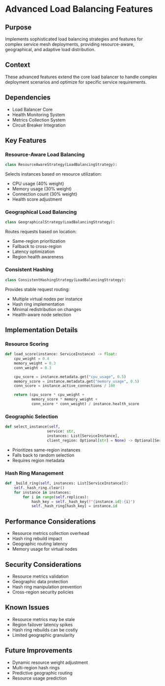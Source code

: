 # Advanced Load Balancing Features

## Purpose

Implements sophisticated load balancing strategies and features for complex service mesh deployments, providing resource-aware, geographical, and adaptive load distribution.

## Context

These advanced features extend the core load balancer to handle complex deployment scenarios and optimize for specific service requirements.

## Dependencies

- Load Balancer Core
- Health Monitoring System
- Metrics Collection System
- Circuit Breaker Integration

## Key Features

### Resource-Aware Load Balancing

```python
class ResourceAwareStrategy(LoadBalancingStrategy):
```

Selects instances based on resource utilization:

- CPU usage (40% weight)
- Memory usage (30% weight)
- Connection count (30% weight)
- Health score adjustment

### Geographical Load Balancing

```python
class GeographicalStrategy(LoadBalancingStrategy):
```

Routes requests based on location:

- Same-region prioritization
- Fallback to cross-region
- Latency optimization
- Region health awareness

### Consistent Hashing

```python
class ConsistentHashingStrategy(LoadBalancingStrategy):
```

Provides stable request routing:

- Multiple virtual nodes per instance
- Hash ring implementation
- Minimal redistribution on changes
- Health-aware node selection

## Implementation Details

### Resource Scoring

```python
def load_score(instance: ServiceInstance) -> float:
    cpu_weight = 0.4
    memory_weight = 0.3
    conn_weight = 0.3

    cpu_score = instance.metadata.get("cpu_usage", 0.5)
    memory_score = instance.metadata.get("memory_usage", 0.5)
    conn_score = instance.active_connections / 100

    return (cpu_score * cpu_weight +
            memory_score * memory_weight +
            conn_score * conn_weight) / instance.health_score
```

### Geographic Selection

```python
def select_instance(self,
                   service: str,
                   instances: List[ServiceInstance],
                   client_region: Optional[str] = None) -> Optional[ServiceInstance]:
```

- Prioritizes same-region instances
- Falls back to random selection
- Requires region metadata

### Hash Ring Management

```python
def _build_ring(self, instances: List[ServiceInstance]):
    self._hash_ring.clear()
    for instance in instances:
        for i in range(self.replicas):
            hash_key = self._hash_key(f"{instance.id}:{i}")
            self._hash_ring[hash_key] = instance.id
```

## Performance Considerations

- Resource metrics collection overhead
- Hash ring rebuild impact
- Geographic routing latency
- Memory usage for virtual nodes

## Security Considerations

- Resource metrics validation
- Geographic data protection
- Hash ring manipulation prevention
- Cross-region security policies

## Known Issues

- Resource metrics may be stale
- Region failover latency spikes
- Hash ring rebuilds can be costly
- Limited geographic granularity

## Future Improvements

- Dynamic resource weight adjustment
- Multi-region hash rings
- Predictive geographic routing
- Resource usage prediction

